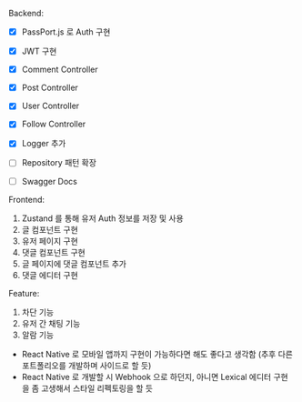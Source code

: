 Backend:
  - [x] PassPort.js 로 Auth 구현
  - [x] JWT 구현
  - [x] Comment Controller
  - [x] Post Controller
  - [x] User Controller
  - [x] Follow Controller
  - [x] Logger 추가
  - [ ] Repository 패턴 확장
  - [ ] Swagger Docs


Frontend:
  1. Zustand 를 통해 유저 Auth 정보를 저장 및 사용
  2. 글 컴포넌트 구현
  3. 유저 페이지 구현
  4. 댓글 컴포넌트 구현
  5. 글 페이지에 댓글 컴포넌트 추가
  6. 댓글 에디터 구현

Feature:
  1. 차단 기능
  2. 유저 간 채팅 기능
  3. 알람 기능

+ React Native 로 모바일 앱까지 구현이 가능하다면 해도 좋다고 생각함 (추후 다른 포트폴리오를 개발하며 사이드로 할 듯)
+ React Native 로 개발할 시 Webhook 으로 하던지, 아니면 Lexical 에디터 구현을 좀 고생해서 스타일 리펙토링을 할 듯
